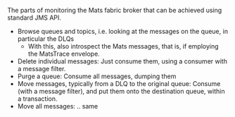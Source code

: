 The parts of monitoring the Mats fabric broker that can be achieved using standard JMS API.

* Browse queues and topics, i.e. looking at the messages on the queue, in particular the DLQs
  * With this, also introspect the Mats messages, that is, if employing the MatsTrace envelope.
* Delete individual messages: Just consume them, using a consumer with a message filter.
* Purge a queue: Consume all messages, dumping them
* Move messages, typically from a DLQ to the original queue: Consume (with a message filter), and put them onto the destination queue, within a transaction.
* Move all messages: .. same